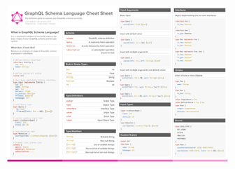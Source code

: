 [<img src="./Docs/CheatSheets/CheatSheets01.png" alt="CheatSheet"/>](./Docs/CheatSheets/CheatSheets01.png)